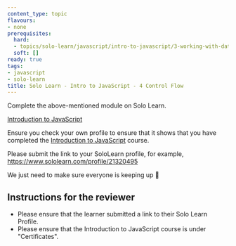 ```yaml
---
content_type: topic
flavours:
- none
prerequisites:
  hard:
  - topics/solo-learn/javascript/intro-to-javascript/3-working-with-data
  soft: []
ready: true
tags:
- javascript
- solo-learn
title: Solo Learn - Intro to JavaScript - 4 Control Flow
---
```


Complete the above-mentioned module on Solo Learn.

[Introduction to JavaScript](https://www.sololearn.com/en/learn/courses/javascript-introduction)

Ensure you check your own profile to ensure that it shows that you have completed the [Introduction to JavaScript](https://www.sololearn.com/en/learn/courses/javascript-introduction) course.

Please submit the link to your SoloLearn profile, for example, https://www.sololearn.com/profile/21320495

We just need to make sure everyone is keeping up 💚

## Instructions for the reviewer

- Please ensure that the learner submitted a link to their Solo Learn Profile.
- Please ensure that the Introduction to JavaScript course is under "Certificates".